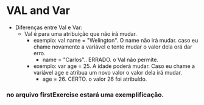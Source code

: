 # VAL and Var

- Diferenças entre Val e Var:
  - Val é para uma atribuição que não irá mudar.
    - exemplo: val name = "Welington". O name não irá mudar. caso eu chame novamente a variável e tente mudar o valor dela orá dar erro.
      - name = "Carlos".. ERRADO. o Val não permite.
    - exemplo: var age = 25. A idade poderá mudar. Caso eu chame a variável age e atribua um novo valor o valor dela irá mudar.
      - age = 26. CERTO. o valor 26 foi atribuído.

### no arquivo firstExercise estará uma exemplificação.
